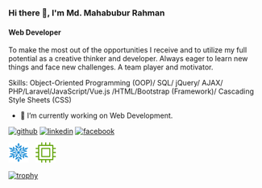 ### Hi there 👋, I'm Md. Mahabubur Rahman
#### Web Developer
To make the most out of the opportunities I receive and to utilize my full potential as a creative
thinker and developer. Always eager to learn new things and face new challenges. A team player
and motivator.

Skills: Object-Oriented Programming (OOP)/ SQL/ jQuery/ AJAX/ PHP/Laravel/JavaScript/Vue.js /HTML/Bootstrap (Framework)/ Cascading Style Sheets (CSS)

- 🔭 I’m currently working on Web Development. 


[<img src='https://cdn.jsdelivr.net/npm/simple-icons@3.0.1/icons/github.svg' alt='github' height='40'>](https://github.com/Mahabubmon)  [<img src='https://cdn.jsdelivr.net/npm/simple-icons@3.0.1/icons/linkedin.svg' alt='linkedin' height='40'>](https://www.linkedin.com/in/https://www.linkedin.com/in/md-mahabubur-rahman-2581201b7//)  [<img src='https://cdn.jsdelivr.net/npm/simple-icons@3.0.1/icons/facebook.svg' alt='facebook' height='40'>](https://www.facebook.com/https://www.facebook.com/mahabubrahoman.mon/)  

<a href='https://archiveprogram.github.com/'><img src='https://raw.githubusercontent.com/acervenky/animated-github-badges/master/assets/acbadge.gif' width='40' height='40'></a> <a href='https://docs.github.com/en/developers'><img src='https://raw.githubusercontent.com/acervenky/animated-github-badges/master/assets/devbadge.gif' width='40' height='40'></a> 

[![trophy](https://github-profile-trophy.vercel.app/?username=Mahabubmon)](https://github.com/ryo-ma/github-profile-trophy)

